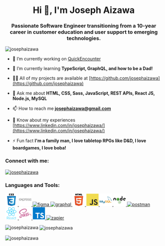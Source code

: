<h1 align="center">Hi 👋, I'm Joseph Aizawa</h1>
<h3 align="center">Passionate Software Engineer transitioning from a 10-year career in customer education and user support to emerging technologies.</h3>

<p align="left"> <img src="https://komarev.com/ghpvc/?username=josephaizawa&label=Profile%20views&color=0e75b6&style=flat" alt="josephaizawa" /> </p>

- 🔭 I’m currently working on [QuickEncounter](https://github.com/josephaizawa/capstone-front-end)

- 🌱 I’m currently learning **TypeScript, GraphQL, and how to be a Dad!**

- 👨‍💻 All of my projects are available at [https://github.com/josephaizawa](https://github.com/josephaizawa)

- 💬 Ask me about **HTML, CSS, Sass, JavaScript, REST APIs, React JS, Node.js, MySQL**

- 📫 How to reach me **josephaizawa@gmail.com**

- 📄 Know about my experiences [https://www.linkedin.com/in/josephaizawa/](https://www.linkedin.com/in/josephaizawa/)

- ⚡ Fun fact **I'm a family man, I love tabletop RPGs like D&D, I love boardgames, I love boba!**

<h3 align="left">Connect with me:</h3>
<p align="left">
<a href="https://linkedin.com/in/josephaizawa" target="blank"><img align="center" src="https://raw.githubusercontent.com/rahuldkjain/github-profile-readme-generator/master/src/images/icons/Social/linked-in-alt.svg" alt="josephaizawa" height="30" width="40" /></a>
</p>

<h3 align="left">Languages and Tools:</h3>
<p align="left"> <a href="https://www.w3schools.com/css/" target="_blank" rel="noreferrer"> <img src="https://raw.githubusercontent.com/devicons/devicon/master/icons/css3/css3-original-wordmark.svg" alt="css3" width="40" height="40"/> </a> <a href="https://expressjs.com" target="_blank" rel="noreferrer"> <img src="https://raw.githubusercontent.com/devicons/devicon/master/icons/express/express-original-wordmark.svg" alt="express" width="40" height="40"/> </a> <a href="https://www.figma.com/" target="_blank" rel="noreferrer"> <img src="https://www.vectorlogo.zone/logos/figma/figma-icon.svg" alt="figma" width="40" height="40"/> </a> <a href="https://graphql.org" target="_blank" rel="noreferrer"> <img src="https://www.vectorlogo.zone/logos/graphql/graphql-icon.svg" alt="graphql" width="40" height="40"/> </a> <a href="https://www.w3.org/html/" target="_blank" rel="noreferrer"> <img src="https://raw.githubusercontent.com/devicons/devicon/master/icons/html5/html5-original-wordmark.svg" alt="html5" width="40" height="40"/> </a> <a href="https://developer.mozilla.org/en-US/docs/Web/JavaScript" target="_blank" rel="noreferrer"> <img src="https://raw.githubusercontent.com/devicons/devicon/master/icons/javascript/javascript-original.svg" alt="javascript" width="40" height="40"/> </a> <a href="https://www.mysql.com/" target="_blank" rel="noreferrer"> <img src="https://raw.githubusercontent.com/devicons/devicon/master/icons/mysql/mysql-original-wordmark.svg" alt="mysql" width="40" height="40"/> </a> <a href="https://nodejs.org" target="_blank" rel="noreferrer"> <img src="https://raw.githubusercontent.com/devicons/devicon/master/icons/nodejs/nodejs-original-wordmark.svg" alt="nodejs" width="40" height="40"/> </a> <a href="https://postman.com" target="_blank" rel="noreferrer"> <img src="https://www.vectorlogo.zone/logos/getpostman/getpostman-icon.svg" alt="postman" width="40" height="40"/> </a> <a href="https://reactjs.org/" target="_blank" rel="noreferrer"> <img src="https://raw.githubusercontent.com/devicons/devicon/master/icons/react/react-original-wordmark.svg" alt="react" width="40" height="40"/> </a> <a href="https://sass-lang.com" target="_blank" rel="noreferrer"> <img src="https://raw.githubusercontent.com/devicons/devicon/master/icons/sass/sass-original.svg" alt="sass" width="40" height="40"/> </a> <a href="https://www.typescriptlang.org/" target="_blank" rel="noreferrer"> <img src="https://raw.githubusercontent.com/devicons/devicon/master/icons/typescript/typescript-original.svg" alt="typescript" width="40" height="40"/> </a> <a href="https://zapier.com" target="_blank" rel="noreferrer"> <img src="https://www.vectorlogo.zone/logos/zapier/zapier-icon.svg" alt="zapier" width="40" height="40"/> </a> </p>

<p><img align="left" src="https://github-readme-stats.vercel.app/api/top-langs?username=josephaizawa&show_icons=true&locale=en&layout=compact" alt="josephaizawa" /></p>

<p>&nbsp;<img align="center" src="https://github-readme-stats.vercel.app/api?username=josephaizawa&show_icons=true&locale=en" alt="josephaizawa" /></p>

<p><img align="center" src="https://github-readme-streak-stats.herokuapp.com/?user=josephaizawa&" alt="josephaizawa" /></p>

